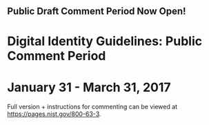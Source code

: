 ## Public Draft Comment Period Now Open!  

# Digital Identity Guidelines: Public Comment Period  
# January 31 - March 31, 2017
 
Full version + instructions for commenting can be viewed at <https://pages.nist.gov/800-63-3>.



